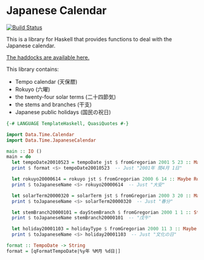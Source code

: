# Japanese Calendar

[![Build Status](https://travis-ci.org/nokijp/japanese-calendar.svg?branch=master)](https://travis-ci.org/nokijp/japanese-calendar)

This is a library for Haskell that provides functions to deal with the Japanese calendar.

[The haddocks are available here.](https://nokijp.github.io/japanese-calendar/)

This library contains:

- Tempo calendar (天保暦)
- Rokuyo (六曜)
- the twenty-four solar terms (二十四節気)
- the stems and branches (干支)
- Japanese public holidays (国民の祝日)

```haskell
{-# LANGUAGE TemplateHaskell, QuasiQuotes #-}

import Data.Time.Calendar
import Data.Time.JapaneseCalendar

main :: IO ()
main = do
  let tempoDate20010523 = tempoDate jst $ fromGregorian 2001 5 23 :: Maybe TempoDate
  print $ format <$> tempoDate20010523  -- Just "2001年 閏4月 1日"

  let rokuyo20000614 = rokuyo jst $ fromGregorian 2000 6 14 :: Maybe Rokuyo
  print $ toJapaneseName <$> rokuyo20000614  -- Just "大安"

  let solarTerm20000320 = solarTerm jst $ fromGregorian 2000 3 20 :: Maybe SolarTerm
  print $ toJapaneseName <$> solarTerm20000320  -- Just "春分"

  let stemBranch20000101 = dayStemBranch $ fromGregorian 2000 1 1 :: StemBranch
  print $ toJapaneseName stemBranch20000101  -- "戊午"

  let holiday20001103 = holidayType $ fromGregorian 2000 11 3 :: Maybe HolidayType
  print $ toJapaneseName <$> holiday20001103  -- Just "文化の日"

format :: TempoDate -> String
format = [qFormatTempoDate|%y年 %M月 %d日|]
```
